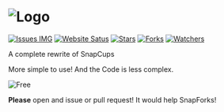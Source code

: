 # ![Logo](https://daniel4-scratch.github.io/SnapForks/SnapForks%20Banner.png)
[![Issues IMG](https://img.shields.io/github/issues/Daniel4-Scratch/SnapForks)](https://github.com/Daniel4-Scratch/SnapForks/issues) [![Website Satus](https://img.shields.io/website?down_color=darkred&down_message=Not%20Active&label=Website&up_color=blue&up_message=Active&url=https%3A%2F%2Fdaniel4-scratch.github.io%2FSnapForks%2F)](https://github.com/Daniel4-Scratch/SnapForks/deployments) [![Stars](https://img.shields.io/github/stars/Daniel4-Scratch/SnapForks?color=purple&label=Stars)](https://github.com/Daniel4-Scratch/SnapForks/stargazers) [![Forks](https://img.shields.io/github/forks/Daniel4-Scratch/SnapForks?color=Red&label=Forks)](https://github.com/Daniel4-Scratch/SnapForks/network/members) [![Watchers](https://img.shields.io/github/watchers/Daniel4-Scratch/SnapForks?color=darklime&label=Watchers)](https://github.com/Daniel4-Scratch/SnapForks/watchers)

A complete rewrite of SnapCups

More simple to use! And the Code is less complex.

![Free](https://img.shields.io/badge/Free%3F-Yep!-green)

**Please** open and issue or pull request! It would help SnapForks!
